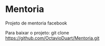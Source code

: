 # Mentoria
Projeto de mentoria facebook


Para baixar o projeto:  git clone https://github.com/OctavioDuart/Mentoria.git
